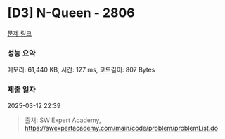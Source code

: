 # [D3] N-Queen - 2806 

[문제 링크](https://swexpertacademy.com/main/code/problem/problemDetail.do?contestProbId=AV7GKs06AU0DFAXB) 

### 성능 요약

메모리: 61,440 KB, 시간: 127 ms, 코드길이: 807 Bytes

### 제출 일자

2025-03-12 22:39



> 출처: SW Expert Academy, https://swexpertacademy.com/main/code/problem/problemList.do
